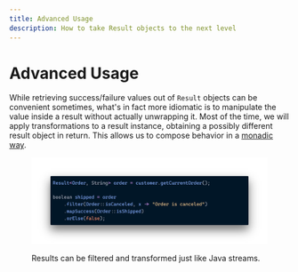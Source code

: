 ```yaml
---
title: Advanced Usage
description: How to take Result objects to the next level
---
```


# Advanced Usage

While retrieving success/failure values out of `Result` objects can be convenient sometimes, what's in fact more idiomatic is to manipulate the value inside a result without actually unwrapping it. Most of the time, we will apply transformations to a result instance, obtaining a possibly different result object in return. This allows us to compose behavior in a [monadic way](https://en.wikipedia.org/wiki/Monad\_\(functional\_programming\)).

<figure><img src="../.gitbook/assets/advanced-usage (1).png" alt=""><figcaption><p>Results can be filtered and transformed just like Java streams.</p></figcaption></figure>
